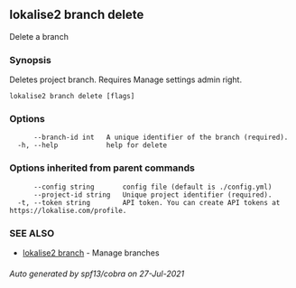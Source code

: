 ## lokalise2 branch delete

Delete a branch

### Synopsis

Deletes project branch. Requires Manage settings admin right.

```
lokalise2 branch delete [flags]
```

### Options

```
      --branch-id int   A unique identifier of the branch (required).
  -h, --help            help for delete
```

### Options inherited from parent commands

```
      --config string       config file (default is ./config.yml)
      --project-id string   Unique project identifier (required).
  -t, --token string        API token. You can create API tokens at https://lokalise.com/profile.
```

### SEE ALSO

* [lokalise2 branch](lokalise2_branch.md)	 - Manage branches

###### Auto generated by spf13/cobra on 27-Jul-2021
